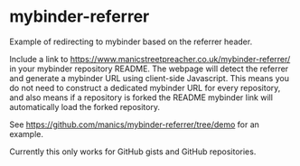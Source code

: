 # mybinder-referrer
Example of redirecting to mybinder based on the referrer header.

Include a link to https://www.manicstreetpreacher.co.uk/mybinder-referrer/ in your mybinder repository README.
The webpage will detect the referrer and generate a mybinder URL using client-side Javascript.
This means you do not need to construct a dedicated mybinder URL for every repository, and also means if a repository is forked the README mybinder link will automatically load the forked repository.

See https://github.com/manics/mybinder-referrer/tree/demo for an example.

Currently this only works for GitHub gists and GitHub repositories.
